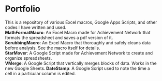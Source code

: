 # Portfolio  
This is a repository of various Excel macros, Google Apps Scripts, and other codes I have written and used.    
**MathFormatMacro**: An Excel Macro made for Achievement Network that formats the spreadsheet and saves a pdf version of it.  
**ScrubbingMacro**: An Excel Macro that thoroughly and safely cleans data before analysis. See the macro itself for details.  
**StarMover**: A Google Script made for Achievement Network to create and organize spreadsheets.  
**VMerge**: A Google Script that vertically merges blocks of data. Works in the new Google Sheets.
**DateStamp**: A Google Script used to note the time a cell in a particular column is edited.
